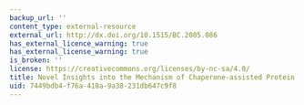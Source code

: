 ```yaml
---
backup_url: ''
content_type: external-resource
external_url: http://dx.doi.org/10.1515/BC.2005.086
has_external_licence_warning: true
has_external_license_warning: true
is_broken: ''
license: https://creativecommons.org/licenses/by-nc-sa/4.0/
title: Novel Insights into the Mechanism of Chaperone-assisted Protein Disaggregation
uid: 7449bdb4-f76a-410a-9a38-231db647c9f8
---
```

